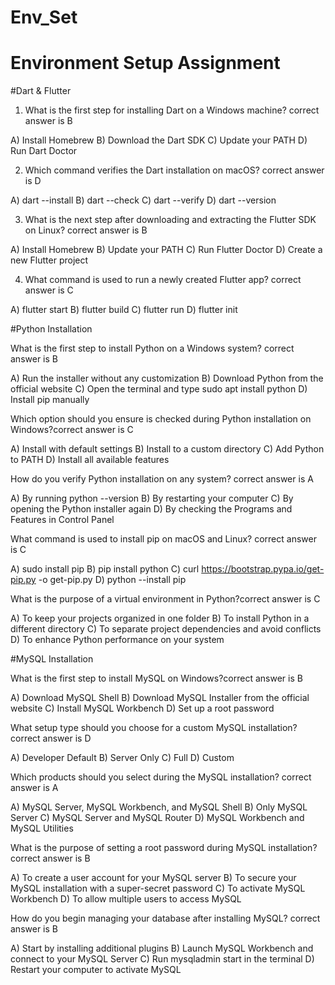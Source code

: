 # Env_Set

# Environment Setup Assignment

#Dart & Flutter

1. What is the first step for installing Dart on a Windows machine? correct answer is B

A) Install Homebrew
B) Download the Dart SDK
C) Update your PATH
D) Run Dart Doctor


2. Which command verifies the Dart installation on macOS? correct answer is D

A) dart --install
B) dart --check
C) dart --verify
D) dart --version


3. What is the next step after downloading and extracting the Flutter SDK on Linux? correct answer is B

A) Install Homebrew
B) Update your PATH
C) Run Flutter Doctor
D) Create a new Flutter project


4. What command is used to run a newly created Flutter app? correct answer is C

A) flutter start
B) flutter build
C) flutter run
D) flutter init


#Python Installation

What is the first step to install Python on a Windows system? correct answer is B

A) Run the installer without any customization
B) Download Python from the official website
C) Open the terminal and type sudo apt install python
D) Install pip manually

Which option should you ensure is checked during Python installation on Windows?correct answer is C

A) Install with default settings
B) Install to a custom directory
C) Add Python to PATH
D) Install all available features

How do you verify Python installation on any system? correct answer is A

A) By running python --version
B) By restarting your computer
C) By opening the Python installer again
D) By checking the Programs and Features in Control Panel

What command is used to install pip on macOS and Linux? correct answer is C

A) sudo install pip
B) pip install python
C) curl https://bootstrap.pypa.io/get-pip.py -o get-pip.py
D) python --install pip

What is the purpose of a virtual environment in Python?correct answer is C

A) To keep your projects organized in one folder
B) To install Python in a different directory
C) To separate project dependencies and avoid conflicts
D) To enhance Python performance on your system

#MySQL Installation

What is the first step to install MySQL on Windows?correct answer is B

A) Download MySQL Shell
B) Download MySQL Installer from the official website
C) Install MySQL Workbench
D) Set up a root password

What setup type should you choose for a custom MySQL installation?correct answer is D

A) Developer Default
B) Server Only
C) Full
D) Custom

Which products should you select during the MySQL installation? correct answer is A

A) MySQL Server, MySQL Workbench, and MySQL Shell
B) Only MySQL Server
C) MySQL Server and MySQL Router
D) MySQL Workbench and MySQL Utilities

What is the purpose of setting a root password during MySQL installation? correct answer is B

A) To create a user account for your MySQL server
B) To secure your MySQL installation with a super-secret password
C) To activate MySQL Workbench
D) To allow multiple users to access MySQL

How do you begin managing your database after installing MySQL? correct answer is B

A) Start by installing additional plugins
B) Launch MySQL Workbench and connect to your MySQL Server
C) Run mysqladmin start in the terminal
D) Restart your computer to activate MySQL
